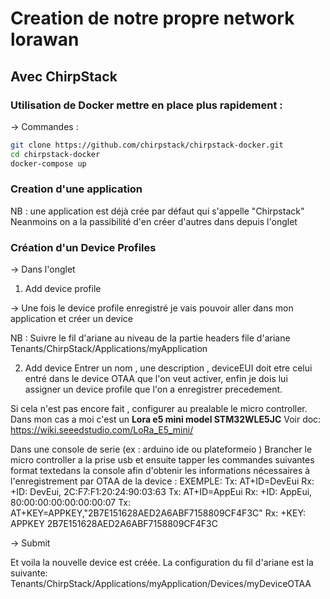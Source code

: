 # Creation de notre propre network lorawan

## Avec ChirpStack

### Utilisation de Docker mettre en place plus rapidement :
-> Commandes : 

```bash
git clone https://github.com/chirpstack/chirpstack-docker.git
cd chirpstack-docker
docker-compose up

```


### Creation d'une application
NB : une application est déjà crée par défaut qui s'appelle "Chirpstack"
Neanmoins on a la passibilité d'en créer d'autres dans depuis l'onglet <Tenants>

### Création d'un Device Profiles
-> Dans l'onglet <Device Profiles>
1. Add device profile

-> Une fois le device profile enregistré je vais pouvoir aller dans mon application et créer un device

NB :  Suivre le fil d'ariane au niveau de la partie headers
file d'ariane Tenants/ChirpStack/Applications/myApplication

2. Add device
Entrer un nom , une description , deviceEUI doit etre celui entré dans le device OTAA que l'on veut activer, enfin je dois lui assigner un device profile que l'on a enregistrer precedement.

Si cela n'est pas encore fait , configurer au prealable le micro controller.
Dans mon cas a moi c'est un **Lora e5 mini model STM32WLE5JC**
Voir doc: https://wiki.seeedstudio.com/LoRa_E5_mini/

Dans une console de serie (ex : arduino ide ou plateformeio )
Brancher le micro controller a la prise usb et ensuite tapper les commandes suivantes format textedans la console afin d'obtenir
les informations nécessaires à l'enregistrement par OTAA de la device :
EXEMPLE:
Tx: AT+ID=DevEui
Rx: +ID: DevEui, 2C:F7:F1:20:24:90:03:63
Tx: AT+ID=AppEui
Rx: +ID: AppEui, 80:00:00:00:00:00:00:07
Tx: AT+KEY=APPKEY,"2B7E151628AED2A6ABF7158809CF4F3C"
Rx: +KEY: APPKEY 2B7E151628AED2A6ABF7158809CF4F3C


-> Submit

Et voila la nouvelle device est créée.
La configuration du fil d'ariane est la suivante:
Tenants/ChirpStack/Applications/myApplication/Devices/myDeviceOTAA


